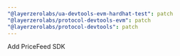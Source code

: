 ```yaml
---
"@layerzerolabs/ua-devtools-evm-hardhat-test": patch
"@layerzerolabs/protocol-devtools-evm": patch
"@layerzerolabs/protocol-devtools": patch
---
```


Add PriceFeed SDK
